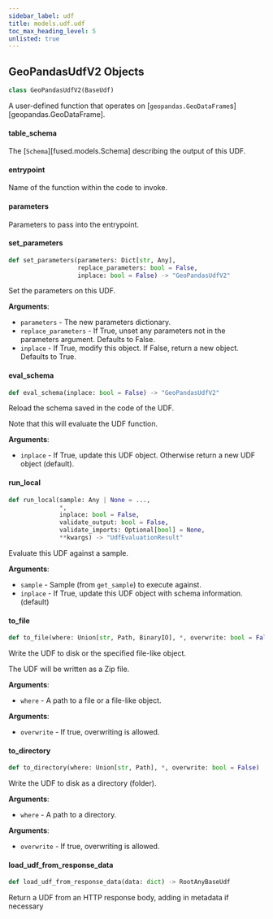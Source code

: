 ```yaml
---
sidebar_label: udf
title: models.udf.udf
toc_max_heading_level: 5
unlisted: true
---
```


## GeoPandasUdfV2 Objects

```python
class GeoPandasUdfV2(BaseUdf)
```

A user-defined function that operates on [`geopandas.GeoDataFrame`s][geopandas.GeoDataFrame].

#### table\_schema

The [`Schema`][fused.models.Schema] describing the output of this UDF.

#### entrypoint

Name of the function within the code to invoke.

#### parameters

Parameters to pass into the entrypoint.

#### set\_parameters

```python
def set_parameters(parameters: Dict[str, Any],
                   replace_parameters: bool = False,
                   inplace: bool = False) -> "GeoPandasUdfV2"
```

Set the parameters on this UDF.

**Arguments**:

- `parameters` - The new parameters dictionary.
- `replace_parameters` - If True, unset any parameters not in the parameters argument. Defaults to False.
- `inplace` - If True, modify this object. If False, return a new object. Defaults to True.

#### eval\_schema

```python
def eval_schema(inplace: bool = False) -> "GeoPandasUdfV2"
```

Reload the schema saved in the code of the UDF.

Note that this will evaluate the UDF function.

**Arguments**:

- `inplace` - If True, update this UDF object. Otherwise return a new UDF object (default).

#### run\_local

```python
def run_local(sample: Any | None = ...,
              *,
              inplace: bool = False,
              validate_output: bool = False,
              validate_imports: Optional[bool] = None,
              **kwargs) -> "UdfEvaluationResult"
```

Evaluate this UDF against a sample.

**Arguments**:

- `sample` - Sample (from `get_sample`) to execute against.
- `inplace` - If True, update this UDF object with schema information. (default)

#### to\_file

```python
def to_file(where: Union[str, Path, BinaryIO], *, overwrite: bool = False)
```

Write the UDF to disk or the specified file-like object.

The UDF will be written as a Zip file.

**Arguments**:

- `where` - A path to a file or a file-like object.
  

**Arguments**:

- `overwrite` - If true, overwriting is allowed.

#### to\_directory

```python
def to_directory(where: Union[str, Path], *, overwrite: bool = False)
```

Write the UDF to disk as a directory (folder).

**Arguments**:

- `where` - A path to a directory.
  

**Arguments**:

- `overwrite` - If true, overwriting is allowed.

#### load\_udf\_from\_response\_data

```python
def load_udf_from_response_data(data: dict) -> RootAnyBaseUdf
```

Return a UDF from an HTTP response body, adding in metadata if necessary

